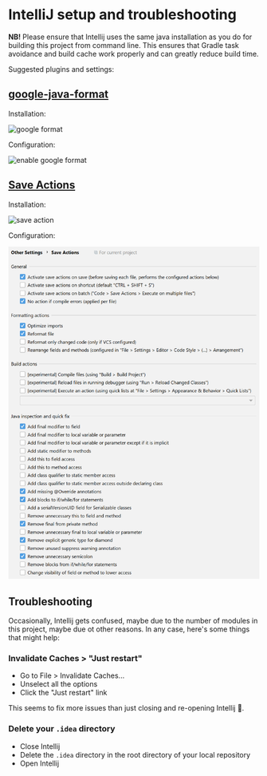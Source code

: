 # IntelliJ setup and troubleshooting

**NB!** Please ensure that Intellij uses the same java installation as you do for building this
project from command line. This ensures that Gradle task avoidance and build cache work properly and
can greatly reduce build time.

Suggested plugins and settings:

## [google-java-format](https://plugins.jetbrains.com/plugin/8527-google-java-format)

Installation:

![google format](https://user-images.githubusercontent.com/5099946/131758519-14d27c17-5fc2-4447-84b0-dbe7a7329022.png)

Configuration:

![enable google format](https://user-images.githubusercontent.com/5099946/131759832-36437aa0-a5f7-42c0-9425-8c5b45c16765.png)


## [Save Actions](https://plugins.jetbrains.com/plugin/7642-save-actions)

Installation:

![save action](https://user-images.githubusercontent.com/5099946/131758940-7a1820db-3cf4-4e30-b346-c45c1ff4646e.png)

Configuration:

![Recommended Settings](save-actions.png)

## Troubleshooting

Occasionally, Intellij gets confused, maybe due to the number of modules in this project,
maybe due ot other reasons. In any case, here's some things that might help:

### Invalidate Caches > "Just restart"

* Go to File > Invalidate Caches...
* Unselect all the options
* Click the "Just restart" link

This seems to fix more issues than just closing and re-opening Intellij :shrug:.

### Delete your `.idea` directory

* Close Intellij
* Delete the `.idea` directory in the root directory of your local repository
* Open Intellij
